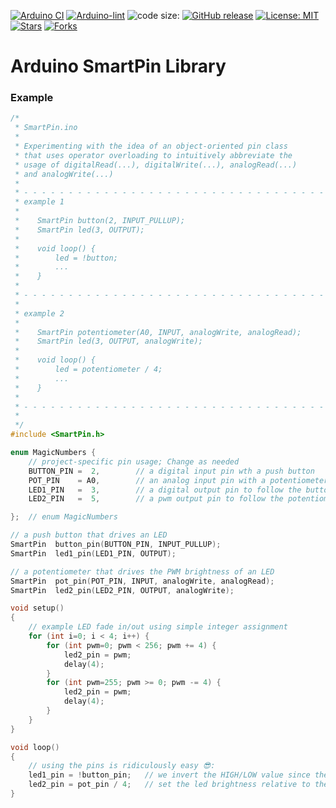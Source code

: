 
[![Arduino CI](https://github.com/ripred/SmartPin/workflows/Arduino%20CI/badge.svg)](https://github.com/marketplace/actions/arduino_ci)
[![Arduino-lint](https://github.com/ripred/SmartPin/actions/workflows/arduino-lint.yml/badge.svg)](https://github.com/ripred/SmartPin/actions/workflows/arduino-lint.yml)
![code size:](https://img.shields.io/github/languages/code-size/ripred/SmartPin)
[![GitHub release](https://img.shields.io/github/release/ripred/SmartPin.svg?maxAge=3600)](https://github.com/ripred/SmartPin/releases)
[![License: MIT](https://img.shields.io/badge/license-MIT-blue.svg)](https://github.com/ripred/SmartPin/blob/master/LICENSE)
[![Stars](https://img.shields.io/github/stars/ripred/SmartPin.svg?style=flat-square&colorB=4183c4)](https://github.com/ripred/SmartPin)
[![Forks](https://img.shields.io/github/forks/ripred/SmartPin.svg?style=flat-square&colorB=4183c4)](https://github.com/ripred/SmartPin)

# Arduino SmartPin Library



### Example

```cpp
/*
 * SmartPin.ino
 * 
 * Experimenting with the idea of an object-oriented pin class
 * that uses operator overloading to intuitively abbreviate the 
 * usage of digitalRead(...), digitalWrite(...), analogRead(...)
 * and analogWrite(...)
 * 
 * - - - - - - - - - - - - - - - - - - - - - - - - - - - - - - - - - - - - 
 * example 1
 * 
 *    SmartPin button(2, INPUT_PULLUP);
 *    SmartPin led(3, OUTPUT);
 * 
 *    void loop() {
 *        led = !button;
 *        ...
 *    }
 * 
 * - - - - - - - - - - - - - - - - - - - - - - - - - - - - - - - - - - - - 
 * 
 * example 2
 * 
 *    SmartPin potentiometer(A0, INPUT, analogWrite, analogRead);
 *    SmartPin led(3, OUTPUT, analogWrite);
 * 
 *    void loop() {
 *        led = potentiometer / 4;
 *        ...
 *    }
 * 
 * - - - - - - - - - - - - - - - - - - - - - - - - - - - - - - - - - - - - 
 * 
 */
#include <SmartPin.h>

enum MagicNumbers {
    // project-specific pin usage; Change as needed
    BUTTON_PIN =  2,        // a digital input pin wth a push button
    POT_PIN    = A0,        // an analog input pin with a potentiometer
    LED1_PIN   =  3,        // a digital output pin to follow the button
    LED2_PIN   =  5,        // a pwm output pin to follow the potentiometer value

};  // enum MagicNumbers

// a push button that drives an LED
SmartPin  button_pin(BUTTON_PIN, INPUT_PULLUP);
SmartPin  led1_pin(LED1_PIN, OUTPUT);

// a potentiometer that drives the PWM brightness of an LED
SmartPin  pot_pin(POT_PIN, INPUT, analogWrite, analogRead);
SmartPin  led2_pin(LED2_PIN, OUTPUT, analogWrite);

void setup()
{
    // example LED fade in/out using simple integer assignment
    for (int i=0; i < 4; i++) {
        for (int pwm=0; pwm < 256; pwm += 4) {
            led2_pin = pwm;
            delay(4);
        }
        for (int pwm=255; pwm >= 0; pwm -= 4) {
            led2_pin = pwm;
            delay(4);
        }
    }
}

void loop()
{
    // using the pins is ridiculously easy 😎:
    led1_pin = !button_pin;   // we invert the HIGH/LOW value since the button is active-low
    led2_pin = pot_pin / 4;   // set the led brightness relative to the potentiometer value
}
```
